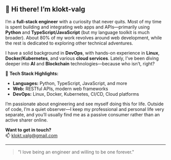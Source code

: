 ## 👋 Hi there! I’m klokt-valg

I’m a **full-stack engineer** with a curiosity that never quits. Most of my time is spent building and integrating web apps and APIs—primarily using **Python** and **TypeScript/JavaScript** (but my language toolkit is much broader). About 80% of my work revolves around web development, while the rest is dedicated to exploring other technical adventures.

I have a solid background in **DevOps**, with hands-on experience in **Linux**, **Docker/Kubernetes**, and various **cloud services**. Lately, I’ve been diving deeper into **AI** and **Blockchain** technologies—because who isn’t, right?

🔧 **Tech Stack Highlights:**  
- **Languages:** Python, TypeScript, JavaScript, and more  
- **Web:** RESTful APIs, modern web frameworks  
- **DevOps:** Linux, Docker, Kubernetes, CI/CD, Cloud platforms

I’m passionate about engineering and see myself doing this for life. Outside of code, I’m a quiet observer—I keep my professional and personal life very separate, and you’ll usually find me as a passive consumer rather than an active sharer online.

**Want to get in touch?**  
📫 klokt.valg@gmail.com

---

> "I love being an engineer and willing to be one forever."
